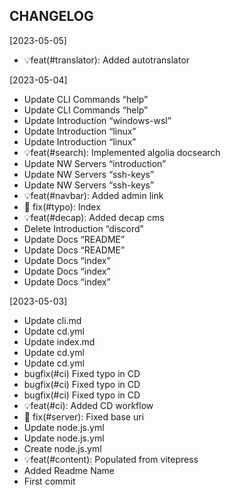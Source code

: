 CHANGELOG
----------------------

[2023-05-05]
 * 💡feat(#translator): Added autotranslator

[2023-05-04]
 * Update CLI Commands “help”
 * Update CLI Commands “help”
 * Update Introduction “windows-wsl”
 * Update Introduction “linux”
 * Update Introduction “linux”
 * 💡feat(#search): Implemented algolia docsearch
 * Update NW Servers “introduction”
 * Update NW Servers “ssh-keys”
 * Update NW Servers “ssh-keys”
 * 💡feat(#navbar): Added admin link
 * 🔨 fix(#typo): Index
 * 💡feat(#decap): Added decap cms
 * Delete Introduction “discord”
 * Update Docs “README”
 * Update Docs “README”
 * Update Docs “index”
 * Update Docs “index”
 * Update Docs “index”

[2023-05-03]
 * Update cli.md
 * Update cd.yml
 * Update index.md
 * Update cd.yml
 * Update cd.yml
 * bugfix(#ci) Fixed typo in CD
 * bugfix(#ci) Fixed typo in CD
 * bugfix(#ci) Fixed typo in CD
 * 💡feat(#ci): Added CD workflow
 * 🔨 fix(#server): Fixed base uri
 * Update node.js.yml
 * Update node.js.yml
 * Create node.js.yml
 * 💡feat(#content): Populated from vitepress
 * Added Readme Name
 * First commit
